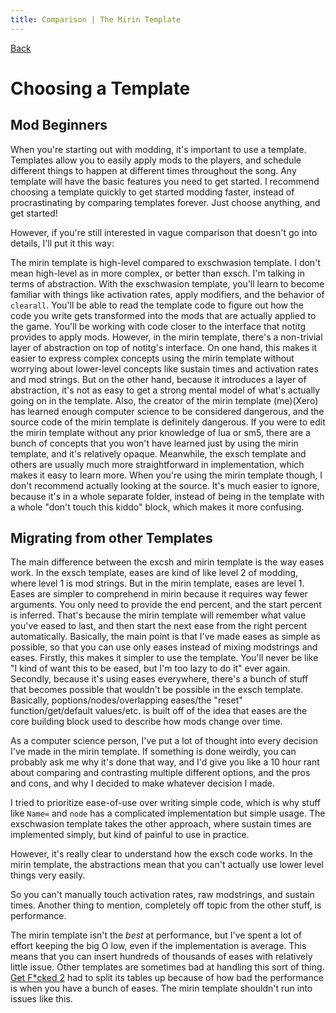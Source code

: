 ```yaml
---
title: Comparison | The Mirin Template
---
```

[Back](index)
# Choosing a Template
## Mod Beginners
When you're starting out with modding, it's important to use a template. Templates allow you to easily apply mods to the players, and schedule different things to happen at different times throughout the song. Any template will have the basic features you need to get started. I recommend choosing a template quickly to get started modding faster, instead of procrastinating by comparing templates forever. Just choose anything, and get started!

However, if you're still interested in vague comparison that doesn't go into details, I'll put it this way:

The mirin template is high-level compared to exschwasion template. I don't mean high-level as in more complex, or better than exsch. I'm talking in terms of abstraction. With the exschwasion template, you'll learn to become familiar with things like activation rates, apply modifiers, and the behavior of `clearall`. You'll be able to read the template code to figure out how the code you write gets transformed into the mods that are actually applied to the game. You'll be working with code closer to the interface that notitg provides to apply mods. However, in the mirin template, there's a non-trivial layer of abstraction on top of notitg's interface. On one hand, this makes it easier to express complex concepts using the mirin template without worrying about lower-level concepts like sustain times and activation rates and mod strings. But on the other hand, because it introduces a layer of abstraction, it's not as easy to get a strong mental model of what's actually going on in the template. Also, the creator of the mirin template (me)(Xero) has learned enough computer science to be considered dangerous, and the source code of the mirin template is definitely dangerous. If you were to edit the mirin template without any prior knowledge of lua or sm5, there are a bunch of concepts that you won't have learned just by using the mirin template, and it's relatively opaque. Meanwhile, the exsch template and others are usually much more straightforward in implementation, which makes it easy to learn more. When you're using the mirin template though, I don't recommend actually looking at the source. It's much easier to ignore, because it's in a whole separate folder, instead of being in the template with a whole "don't touch this kiddo" block, which makes it more confusing.

## Migrating from other Templates
The main difference between the excsh and mirin template is the way eases work. In the exsch template, eases are kind of like level 2 of modding, where level 1 is mod strings. But in the mirin template, eases are level 1. Eases are simpler to comprehend in mirin because it requires way fewer arguments. You only need to provide the end percent, and the start percent is inferred. That's because the mirin template will remember what value you've eased to last, and then start the next ease from the right percent automatically. Basically, the main point is that I've made eases as simple as possible, so that you can use only eases instead of mixing modstrings and eases. Firstly, this makes it simpler to use the template. You'll never be like "I kind of want this to be eased, but I'm too lazy to do it" ever again. Secondly, because it's using eases everywhere, there's a bunch of stuff that becomes possible that wouldn't be possible in the exsch template. Basically, poptions/nodes/overlapping eases/the "reset" function/get/default values/etc. is built off of the idea that eases are the core building block used to describe how mods change over time.

As a computer science person, I've put a lot of thought into every decision I've made in the mirin template. If something is done weirdly, you can probably ask me why it's done that way, and I'd give you like a 10 hour rant about comparing and contrasting multiple different options, and the pros and cons, and why I decided to make whatever decision I made.

I tried to prioritize ease-of-use over writing simple code, which is why stuff like `Name=` and `node` has a complicated implementation but simple usage.
The exschwasion template takes the other approach, where sustain times are implemented simply, but kind of painful to use in practice.

However, it's really clear to understand how the exsch code works. In the mirin template, the abstractions mean that you can't actually use lower level things very easily.

So you can't manually touch activation rates, raw modstrings, and sustain times. Another thing to mention, completely off topic from the other stuff, is performance.

The mirin template isn't the *best* at performance, but I've spent a lot of effort keeping the big O low, even if the implementation is average. This means that you can insert hundreds of thousands of eases with relatively little issue. Other templates are sometimes bad at handling this sort of thing. [Get F\*cked 2](https://youtu.be/NQiUhZPVbLE) had to split its tables up because of how bad the performance is when you have a bunch of eases. The mirin template shouldn't run into issues like this.

